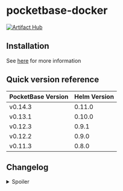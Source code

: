 # pocketbase-docker

[![Artifact Hub](https://img.shields.io/endpoint?url=https://artifacthub.io/badge/repository/pocketbase-docker)](https://artifacthub.io/packages/search?repo=pocketbase-docker)

## Installation

See [here](https://artifacthub.io/packages/helm/pocketbase-docker/pocketbase-helm) for more information

## Quick version reference

| PocketBase Version | Helm Version |
|--------------------|--------------|
| v0.14.3            | 0.11.0       |
| v0.13.1            | 0.10.0       |
| v0.12.3            | 0.9.1        |
| v0.12.2            | 0.9.0        |
| v0.11.3            | 0.8.0        |

## Changelog

<details>
<summary>Spoiler</summary>

### v0.11.0

- Upgraded to pocketbase v0.14.3

Check https://github.com/pocketbase/pocketbase/releases/tag/v0.14.0 for possible breaking changes


### v0.10.0

- Upgraded to pocketbase v0.13.1

Check https://github.com/pocketbase/pocketbase/releases/tag/v0.13.0 for possible breaking changes

### v0.9.1

- Upgraded to pocketbase v0.12.3

### v0.9.0

- Upgraded to pocketbase v0.12.2

### v0.8.0

- Upgraded to pocketbase v0.11.3

**Make sure to have a backup of your pb_data and to read the notes below before updating (there is small breaking change in case you are filtering multi-relation fields in your client-side code).**

### v0.7.0

- Upgraded to pocketbase v0.10.4

### v0.6.0

- Upgraded to pocketbase v0.9.0

**IMPORTANT**: Before upgrading to v0.6.0 remember to upgrade to v0.5.0 first!

### v0.5.0

- Fixed the ingress.yaml
- Upgraded to PocketBase v0.8.0, see changelog [here](https://github.com/pocketbase/pocketbase/releases/tag/v0.8.0)

The upgrade procedure is managed by the helm chart, so relax, **backup** and upgrade!

### v0.4.9

Upgraded to PocketBase v0.7.10

### v0.4.8

Added possibility to create ingress for PocketBase

### v0.4.7

Upgraded to PocketBase v0.7.9

### v0.4.6

Upgraded to PocketBase v0.7.7

### v0.4.5

Upgraded to PocketBase v0.7.5

### v0.4.4

Fixed service port
Fixed url on which pocketbase listens (it is now 0.0.0.0)
Added connection test

### v0.4.3

Upgraded to PocketBase v0.7.4

### v0.4.2

Upgraded to PocketBase v0.7.2, added support for PB_ENCRYPTION_KEY

### v0.4.1

Upgraded to PocketBase v0.7.1

### v0.4.0

Upgraded to PocketBase v0.7.0

</details>